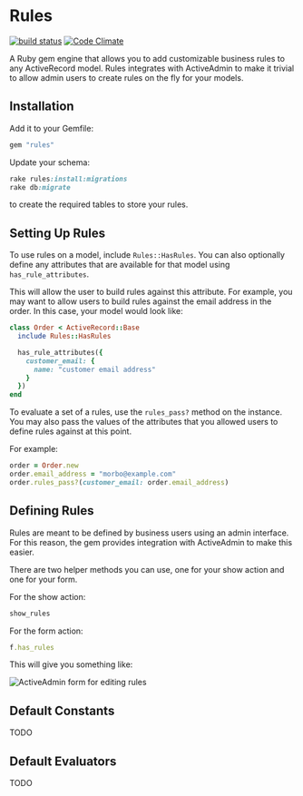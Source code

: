 Rules
=========
[![build status](https://secure.travis-ci.org/azach/rules.png?branch=master)](https://secure.travis-ci.org/azach/rules) [![Code Climate](https://codeclimate.com/badge.png)](https://codeclimate.com/github/azach/rules)

A Ruby gem engine that allows you to add customizable business rules to any ActiveRecord model. Rules integrates with ActiveAdmin to make it trivial to allow admin users to create rules on the fly for your models.

Installation
------------
Add it to your Gemfile:

```ruby
gem "rules"
```

Update your schema:

```ruby
rake rules:install:migrations
rake db:migrate
```

to create the required tables to store your rules.

Setting Up Rules
------------
To use rules on a model, include ```Rules::HasRules```. You can also optionally define any attributes that are available for that model using ```has_rule_attributes```.

This will allow the user to build rules against this attribute. For example, you may want to allow users to build rules against the email address in the order. In this case, your model would look like:

```ruby
class Order < ActiveRecord::Base
  include Rules::HasRules

  has_rule_attributes({
    customer_email: {
      name: "customer email address"
    }
  })
end
```

To evaluate a set of a rules, use the ```rules_pass?``` method on the instance. You may also pass the values of the attributes that you allowed users to define rules against at this point.

For example:

```ruby
order = Order.new
order.email_address = "morbo@example.com"
order.rules_pass?(customer_email: order.email_address)
```

Defining Rules
------------
Rules are meant to be defined by business users using an admin interface. For this reason, the gem provides integration with ActiveAdmin to make this easier.

There are two helper methods you can use, one for your show action and one for your form.

For the show action:

```ruby
show_rules
```

For the form action:

```ruby
f.has_rules
```

This will give you something like:

![ActiveAdmin form for editing rules](https://github.com/azach/rules/raw/master/spec/dummy/app/assets/images/edit_example.png)

Default Constants
------------
TODO

Default Evaluators
------------
TODO
